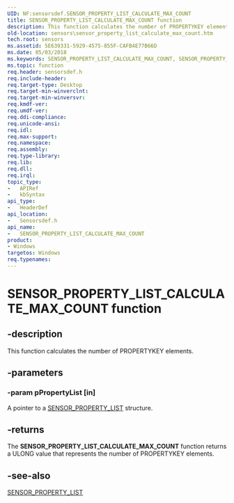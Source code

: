 ```yaml
---
UID: NF:sensorsdef.SENSOR_PROPERTY_LIST_CALCULATE_MAX_COUNT
title: SENSOR_PROPERTY_LIST_CALCULATE_MAX_COUNT function
description: This function calculates the number of PROPERTYKEY elements.
old-location: sensors\sensor_property_list_calculate_max_count.htm
tech.root: sensors
ms.assetid: 5E639331-5929-4575-855F-CAFB4E77B66D
ms.date: 05/03/2018
ms.keywords: SENSOR_PROPERTY_LIST_CALCULATE_MAX_COUNT, SENSOR_PROPERTY_LIST_CALCULATE_MAX_COUNT function [Sensor Devices], sensors.sensor_property_list_calculate_max_count, sensorsdef/SENSOR_PROPERTY_LIST_CALCULATE_MAX_COUNT
ms.topic: function
req.header: sensorsdef.h
req.include-header: 
req.target-type: Desktop
req.target-min-winverclnt: 
req.target-min-winversvr: 
req.kmdf-ver: 
req.umdf-ver: 
req.ddi-compliance: 
req.unicode-ansi: 
req.idl: 
req.max-support: 
req.namespace: 
req.assembly: 
req.type-library: 
req.lib: 
req.dll: 
req.irql: 
topic_type:
-	APIRef
-	kbSyntax
api_type:
-	HeaderDef
api_location:
-	Sensorsdef.h
api_name:
-	SENSOR_PROPERTY_LIST_CALCULATE_MAX_COUNT
product:
- Windows
targetos: Windows
req.typenames: 
---
```


# SENSOR_PROPERTY_LIST_CALCULATE_MAX_COUNT function


## -description


This function calculates the number of PROPERTYKEY elements.


## -parameters




### -param pPropertyList [in]

A pointer to a <a href="https://msdn.microsoft.com/library/windows/hardware/dn946699">SENSOR_PROPERTY_LIST</a> structure.


## -returns



The <b>SENSOR_PROPERTY_LIST_CALCULATE_MAX_COUNT</b> function returns a ULONG value that represents the number of PROPERTYKEY elements.




## -see-also




<a href="https://msdn.microsoft.com/library/windows/hardware/dn946699">SENSOR_PROPERTY_LIST</a>
 

 

